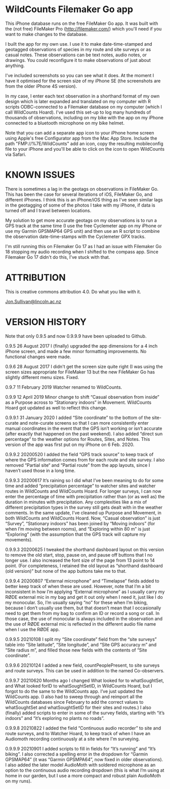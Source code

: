 # WildCounts Filemaker Go app

This iPhone database runs on the free FileMaker Go app. It was built with the (not free) FileMaker Pro (http://filemaker.com/) which you'll need if you want to make changes to the database.

I built the app for my own use. I use it to make date-time-stamped and geotagged observations of species in my route and site surveys or as casual notes. These observations can be text notes, audio notes, or drawings. You could reconfigure it to make observations of just about anything.

I've included screenshots so you can see what it does. At the moment I have it optimised for the screen size of my iPhone SE (the screenshots are from the older iPhone 4S version).

In my case, I enter each text observation in a shorthand format of my own design which is later expanded and translated on my computer with R scripts ODBC-connected to a Filemaker database on my computer (which I call WildCounts Hoard). I've used this set-up to log many hundreds of thousands of observations, including on my bike with the app on my iPhone connected to a bluetooth microphone on my bike helmet.

Note that you can add a separate app icon to your iPhone home screen using Apple's free Configurator app from the Mac App Store. Include the path "FMP://%7E/WildCounts" add an icon, copy the resulting mobileconfig file to your iPhone and you'll be able to click on the icon to open WildCounts via Safari.

# KNOWN ISSUES

There is sometimes a lag in the geotags on observations in FileMaker Go. This has been the case for several iterations of iOS, FileMaker Go, and different iPhones. I think this is an iPhone/iOS thing as I've seen similar lags in the geotagging of some of the photos I take with my iPhone, if data is turned off and I travel between locations.

My solution to get more accurate geotags on my observations is to run a GPS track at the same time (I use the free Cyclemeter app on my iPhone or use my Garmin GPSMAP64 GPS unit) and then use an R script to combine the observation date-time-stamps with the Cyclemeter GPX tracks.

I'm still running this on Filemaker Go 17 as I had an issue with Filemaker Go 18 stopping my audio recording when I shifted to the compass app. Since Filemaker Go 17 didn't do this, I've stuck with that.

# ATTRIBUTION

This is creative commons attribution 4.0. Do what you like with it.

Jon.Sullivan@lincoln.ac.nz

# VERSION HISTORY

Note that only 0.9.5 and now 0.9.9.9 have been uploaded to Github.

0.9.5 26 August 2017
I (finally) upgraded the app dimensions for a 4 inch iPhone screen, and made a few minor formatting improvements. No functional changes were made.

0.9.6 28 August 2017
I didn't get the screen size quite right (I was using the screen sizes appropriate for FileMaker 13 but the new FileMaker Go has slightly different menu sizes. Fixed.

0.9.7 11 February 2019
Watcher renamed to WildCounts.

0.9.9 12 April 2019
Minor change to shift “Casual observation from inside” as a Purpose across to “Stationary indoors” in Movement. WildCounts Hoard got updated as well to reflect this change.

0.9.9.1 31 January 2020
I added “Site coordinate” to the bottom of the site-curate and note-curate screens so that I can more consistently enter manual coordinates in the event that the GPS isn’t working or isn’t accurate (after exactly that happened on the past weekend).
I also added “direct sun percentage” to the weather options for Routes, Sites, and Notes.
This version of the app was first put on my iPhone on 6 Feb. 2020.

0.9.9.2 20200520
I added the field “GPS track source” to keep track of where the GPS information comes from for each route and site survey. I also removed “Partial site“ and “Partial route” from the app layouts, since I haven’t used those in a long time.

0.9.9.3 20200617
It’s raining so I did what I’ve been meaning to do for some time and added “precipitation percentage” to watcher sites and watcher routes in WildCounts and WildCounts Hoard. For longer surveys, I can now enter the percentage of time with precipitation rather than (or as well as) the duration in minutes with precipitation. Any complexities like a mix of different precipitation types in the survey still gets dealt with in the weather comments.
In the same update, I’ve cleaned up Purpose and Movement, in both WildCounts and WildCounts Hoard. Now, “Casual observation” is just “Survey”, “Stationary indoors” has been joined by “Moving indoors” (for when I’m moving between rooms), and “Exploring within 80 m” is just “Exploring” (with the assumption that the GPS track will capture my movements).

0.9.9.3 20200625
I tweaked the shorthand dashboard layout on this version to remove the old start, stop, pause on, and pause off buttons that I no longer use. I also increased the font size of the page from 13 point to 14 point. (For completeness, I retained the old layout as “shorthand dashboard (old version)” but none of the app buttons take me to that.

0.9.9.4 20200807
“External microphone” and “Timelapse” fields added to better keep track of when these are used. However, note that I’m a bit inconsistent in how I’m applying “External microphone” as I usually carry my RØDE external mic in my bag and get it out only when I need it, just like I do my monocular. So, I’m usually saying “no” for these when I’m biking, because I don’t usually use them, but that doesn’t mean that I occasionally need to get them from my bag to confirm an ID or record a song or call. In those case, the use of monocular is always included in the observation and the use of RØDE external mic is reflected in the different audio file name when I use the RØDE app.

0.9.9.5 20210108
I split my “Site coordinate” field from the “site surveys” table into “Site latitude“, “Site longitude”, and “Site GPS accuracy m” and “Site radius m”, and filled those new fields with the contents of “Site coordinate”.

0.9.9.6 20210124
I added a new field, countPeoplePresent, to site surveys and route surveys. This can be used in addition to the named Co-observers.

0.9.9.7 20210620
Months ago I changed What looked for to whatSoughtSet, and What looked forID to whatSoughtSetID, in WildCounts Hoard, but I forgot to do the same to the WildCounts app. I’ve just updated the WildCounts app. (I also had to sweep through and reimport all the WildCounts databases since February to add the correct values to whatSoughtSet and whatSoughtSetID for their sites and routes.)
I also (finally) added scripts to enter in some of the survey fields, starting with “it’s indoors” and “it’s exploring no plants no roads”.

0.9.9.8 20210822
I added the field “Continuous audio recorder” to site and route surveys, and to Watcher Hoard, to keep track of when I have an Audiomoth recording continuously at a site where I'm surveying.

0.9.9.9 20210901
I added scripts to fill in fields for “It’s running” and “It’s biking”. I also corrected a spelling error in the dropdown for “Garmin GPSMAP64” (it was “Garmin GPSMPA64”, now fixed in older observations). I also added the later model AudioMoth with soldered microphone as an option to the continuous audio recording dropdown (this is what I’m using at home in our garden, but I use a more compact and robust plain AudioMoth on my runs).
